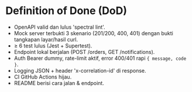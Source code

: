 # Definition of Done (DoD)
- OpenAPI valid dan lulus 'spectral lint'.
- Mock server terbukti 3 skenario (201/200, 400, 401) dengan bukti tangkapan layar/hasil curl.
- ≥ 6 test lulus (Jest + Supertest).
- Endpoint lokal berjalan (POST /orders, GET /notifications).
- Auth Bearer dummy, rate-limit aktif, error 400/401 rapi `{ message, code }`.
- Logging JSON + header 'x-correlation-id' di response.
- CI GitHub Actions hijau.
- README berisi cara jalan & endpoint.